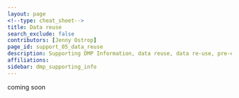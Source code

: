 ```yaml
---
layout: page
<!--type: cheat_sheet-->
title: Data reuse
search_exclude: false
contributors: [Jenny Ostrop]
page_id: support_05_data_reuse
description: Supporting DMP Information, data reuse, data re-use, pre-existing data
affiliations:
sidebar: dmp_supporting_info
---
```


coming soon